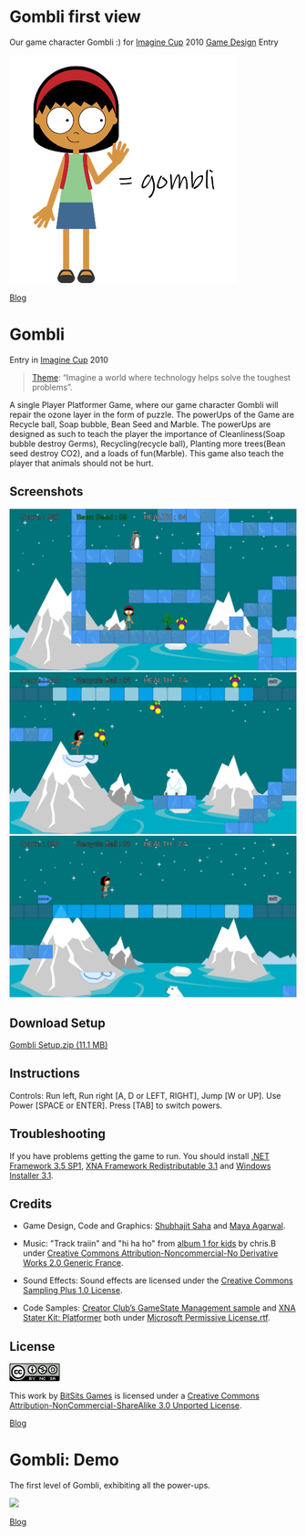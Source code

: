 Gombli first view
===
Our game character Gombli :) 
for [Imagine Cup] 2010 [Game Design] Entry

![](https://raw.githubusercontent.com/Bitsits/Gombli-Assets/master/Blog/01%252520Gombli.png)

[Blog](https://www.bitsits.games/2010/03/gombli-first-view.html)

Gombli
======

Entry in [Imagine Cup] 2010

> [Theme](http://imaginecup.com/CompetitionsContent/MDG.aspx): “Imagine a world where technology helps solve the toughest problems”.

A single Player Platformer Game, where our game character Gombli will repair the ozone layer in the form of puzzle. The powerUps of the Game are Recycle ball, Soap bubble, Bean Seed and Marble. The powerUps are designed as such to teach the player the importance of Cleanliness(Soap bubble destroy Germs), Recycling(recycle ball), Planting more trees(Bean seed destroy CO2), and a loads of fun(Marble). This game also teach the player that animals should not be hurt.

Screenshots
---
![](https://raw.githubusercontent.com/Bitsits/Gombli-Assets/master/Blog/Gombli1.png)
![](https://raw.githubusercontent.com/Bitsits/Gombli-Assets/master/Blog/Gombli2.png)
![](https://raw.githubusercontent.com/Bitsits/Gombli-Assets/master/Blog/Gombli3.png)

Download Setup
---
[Gombli Setup.zip (11.1 MB)](https://github.com/BitSits/Gombli-Assets/raw/master/Gombli%20(Setup).zip)


Instructions
---
Controls: Run left, Run right [A, D or LEFT, RIGHT], Jump [W or UP]. Use Power [SPACE or ENTER]. Press [TAB] to switch powers.


Troubleshooting
---
If you have problems getting the game to run. You should install [.NET Framework 3.5 SP1], [XNA Framework Redistributable 3.1] and [Windows Installer 3.1].

Credits
---
- Game Design, Code and Graphics: [Shubhajit Saha] and [Maya Agarwal].

- Music: "Track traiin" and "hi ha ho" from [album 1 for kids](http://www.jamendo.com/en/album/41527) by chris.B under [Creative Commons Attribution-Noncommercial-No Derivative Works 2.0 Generic France].

- Sound Effects: Sound effects are licensed under the [Creative Commons Sampling Plus 1.0 License].

- Code Samples: [Creator Club’s GameState Management sample] and [XNA Stater Kit: Platformer] both under [Microsoft Permissive License.rtf].

License
--

![](https://raw.githubusercontent.com/Bitsits/Gombli-Assets/master/Blog/cc.png)

This work by [BitSits Games] is licensed under a [Creative Commons Attribution-NonCommercial-ShareAlike 3.0 Unported License].

[Blog](https://www.bitsits.games/2010/03/gombli.html)


Gombli: Demo
===
The first level of Gombli, exhibiting all the power-ups.

[![](http://i3.ytimg.com/vi/3JaXCBq9Ecw/hqdefault.jpg)][video]

[Blog](https://www.bitsits.games/2011/08/gombli-demo.html)


[Imagine Cup]: http://imaginecup.com/
[Game Design]: http://imaginecup.com/Competition/mycompetitionportal.aspx?competitionId=38
[video]: https://www.youtube.com/watch?v=3JaXCBq9Ecw

[.NET Framework 3.5 SP1]: http://www.microsoft.com/downloads/details.aspx?FamilyID=ab99342f-5d1a-413d-8319-81da479ab0d7
[XNA Framework Redistributable 3.1]: http://www.microsoft.com/downloads/details.aspx?FamilyID=53867a2a-e249-4560-8011-98eb3e799ef2
[Windows Installer 3.1]: http://www.microsoft.com/downloads/details.aspx?displaylang=en&FamilyID=889482fc-5f56-4a38-b838-de776fd4138c

[Creator Club’s GameState Management sample]: http://creators.xna.com/en-US/samples/gamestatemanagement
[XNA Stater Kit: Platformer]: http://msdn.microsoft.com/en-us/library/dd254918.aspx
[Microsoft Permissive License.rtf]: http://creators.xna.com/downloads/?id=15

[Creative Commons Attribution-Noncommercial-No Derivative Works 2.0 Generic France]: http://creativecommons.org/licenses/by-nc-nd/2.0/fr/
[Creative Commons Sampling Plus 1.0 License]: http://creativecommons.org/licenses/sampling+/1.0/
[Creative Commons Attribution-NonCommercial-ShareAlike 3.0 Unported License]: http://creativecommons.org/licenses/by-nc-sa/3.0/

[BitSits Games]: https://www.bitsits.games
[Shubhajit Saha]: https://www.shubhajitsaha.com
[Maya Agarwal]: https://mayaagarwal.blogspot.com
